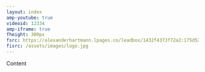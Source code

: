 ```yaml
---
layout: index
amp-youtube: true
videoid: 12334
amp-iframe: true
fheight: 300px
fsrc: https://alexanderhartmann.lpages.co/leadbox/1432f4373f72a2:175d5238d346dc/5721489412194304/?lp-in-iframe=1&__fromjs=1
fisrc: /assets/images/logo.jpg
---
```


Content